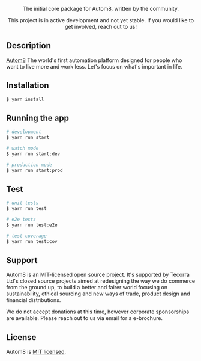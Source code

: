 
  <p align="center">The initial core package for Autom8, written by the community.</p>
    <p align="center">
      This project is in active development and not yet stable. If you would like to get involved, reach out to us!
  </p>
</p>

## Description

[Autom8](https://github.com/Tecorra-Ltd/autom8) The world's first automation platform designed for people who want to live more and work less. Let's focus on what's important in life.

## Installation

```bash
$ yarn install
```

## Running the app

```bash
# development
$ yarn run start

# watch mode
$ yarn run start:dev

# production mode
$ yarn run start:prod
```

## Test

```bash
# unit tests
$ yarn run test

# e2e tests
$ yarn run test:e2e

# test coverage
$ yarn run test:cov
```

## Support

Autom8 is an MIT-licensed open source project. It's supported by Tecorra Ltd's closed source projects aimed at redesigning the way we do commerce from the ground up, to build a better and fairer world focusing on sustainability, ethical sourcing and new ways of trade, product design and
financial distributions. 

We do not accept donations at this time, however corporate sponsorships are available. Please reach out to us via email for a e-brochure.

## License

Autom8 is [MIT licensed](LICENSE). 
